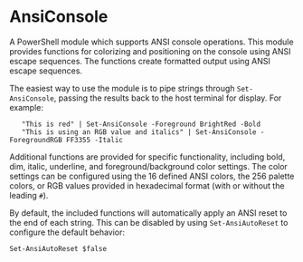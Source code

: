 # AnsiConsole

A PowerShell module which supports ANSI console operations. This module provides
functions for colorizing and positioning on the console using ANSI escape
sequences. The functions create formatted output using ANSI escape sequences.

The easiest way to use the module is to pipe strings through `Set-AnsiConsole`,
passing the results back to the host terminal for display. For example:

```pwsh
   "This is red" | Set-AnsiConsole -Foreground BrightRed -Bold
   "This is using an RGB value and italics" | Set-AnsiConsole -ForegroundRGB FF3355 -Italic
```

Additional functions are provided for specific functionality, including bold, dim,
italic, underline, and foreground/background color settings. The color settings can
be configured using the 16 defined ANSI colors, the 256 palette colors, or RGB values
provided in hexadecimal format (with or without the leading `#`).

By default, the included functions will automatically apply an ANSI reset to the end
of each string. This can be disabled by using `Set-AnsiAutoReset` to configure the
default behavior:

```pwsh
Set-AnsiAutoReset $false
```
